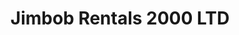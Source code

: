 ---
title: "Jimbob Rentals 2000 LTD"
url: /rocky-mountain-house/jimbob-rentals-2000-ltd/
shop: storage rental
---